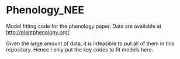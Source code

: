 # Phenology_NEE

Model fitting code for the phenology paper. Data are available at http://plantphenology.org/

Given the large amount of data, it is infeasible to put all of them in this repository. Hence I only put the key codes to fit models here.
